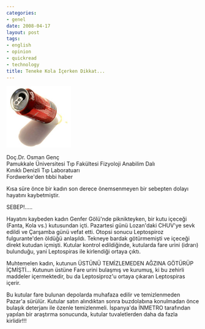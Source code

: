 ```yaml
---
categories:
- genel
date: 2008-04-17
layout: post
tags:
- english
- opinion
- quickread
- technology
title: Teneke Kola İçerken Dikkat...
---
```


![Teneke Kutu](/images/donence_coke.jpg)  
  
Doç.Dr. Osman Genç  
Pamukkale Üniversitesi Tıp Fakültesi Fizyoloji Anabilim Dalı  
Kınıklı Denizli Tıp Laboratuarı  
Fordwerke'den tıbbi haber  
  
Kısa süre önce bir kadın son derece önemsenmeyen bir sebepten dolayı hayatını kaybetmiştir.  
  
SEBEP!…..  
  
Hayatını kaybeden kadın Genfer Gölü'nde piknikteyken, bir kutu içeceği (Fanta, Kola vs.) kutusundan içti. Pazartesi günü Lozan'daki CHUV'ye sevk edildi ve Çarşamba günü vefat etti. Otopsi sonucu Leptospiroz fulgurante'den öldüğü anlaşıldı. Tekneye bardak götürmemişti ve içeceği direkt kutudan içmişti. Kutular kontrol edildiğinde, kutularda fare urini (idrarı) bulunduğu, yani Leptospiras ile kirlendiği ortaya çıktı.  
  
Muhtemelen kadın, kutunun ÜSTÜNÜ TEMİZLEMEDEN AĞZINA GÖTÜRÜP İÇMİŞTİ… Kutunun üstüne Fare urini bulaşmış ve kurumuş, ki bu zehirli maddeler içermektedir, bu da Leptosiproz'u ortaya çıkaran Leptospiras içerir.  
  
Bu kutular fare bulunan depolarda muhafaza edilir ve temizlenmeden Pazar'a sürülür. Kutular satın alındıktan sonra buzdolabına konulmadan önce bulaşık deterjanı ile özenle temizlenmeli. İspanya'da İNMETRO tarafından yapılan bir araştırma sonucunda, kutular tuvaletlerden daha da fazla kirlidir!!!
